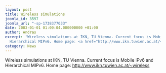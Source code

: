 ```yaml
---
layout: post
title: Wireless simulations
joomla_id: 3597
joomla_url: "-sp-1738377033"
date: 2003-01-01 01:00:04.000000000 +01:00
author: Andras
excerpt: 'Wireless simulations at IKN, TU Vienna. Current focus is Mobile IPv6 and
  Hierarchical MIPv6. Home page: <a href="http://www.ikn.tuwien.ac.at/~wireless">http://www.ikn.tuwien.ac.at/~wireless</a>'
category: News
---
```

Wireless simulations at IKN, TU Vienna. Current focus is Mobile IPv6 and Hierarchical MIPv6. Home page: <a href="http://www.ikn.tuwien.ac.at/~wireless">http://www.ikn.tuwien.ac.at/~wireless</a>
